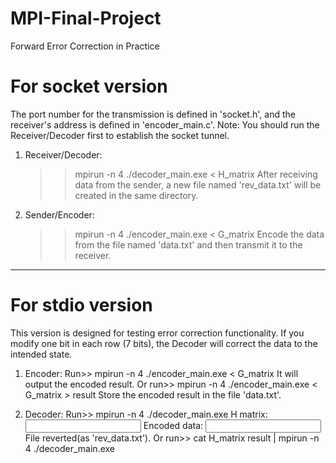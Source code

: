 # MPI-Final-Project
Forward Error Correction in Practice
# For socket version
The port number for the transmission is defined in 'socket.h', and the receiver's address is defined in 'encoder_main.c'.
Note: You should run the Receiver/Decoder first to establish the socket tunnel.

1. Receiver/Decoder:
    >> mpirun -n 4 ./decoder_main.exe < H_matrix
    After receiving data from the sender, a new file named 'rev_data.txt' will be created in the same directory.

2. Sender/Encoder:
    >> mpirun -n 4 ./encoder_main.exe < G_matrix
    Encode the data from the file named 'data.txt' and then transmit it to the receiver.

---------------------------------------------------------------------------------------------------------------------
# For stdio version
This version is designed for testing error correction functionality. 
If you modify one bit in each row (7 bits), the Decoder will correct the data to the intended state.
1. Encoder:
    Run>> mpirun -n 4 ./encoder_main.exe < G_matrix
      It will output the encoded result.
    Or run>> mpirun -n 4 ./encoder_main.exe < G_matrix > result
      Store the encoded result in the file 'data.txt'.

2. Decoder:
    Run>> mpirun -n 4 ./decoder_main.exe
      H matrix:
        <input H matrix>
      Encoded data:
        <input the output of encoder>
      File reverted(as 'rev_data.txt').
    Or run>> cat H_matrix result | mpirun -n 4 ./decoder_main.exe 
